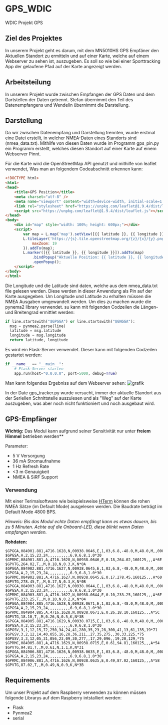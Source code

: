 # GPS_WDIC
WDIC Projekt GPS


## Ziel des Projektes
In unserem Projekt geht es darum, mit dem MN5010HS GPS Empfäner den Aktuellen Standort zu ermitteln und auf einer Karte, welche auf einem Webserver zu sehen ist, auszugeben. Es soll so wie bei einer Sporttracking App der gelaufene Pfad auf der Karte angezeigt werden.

## Arbeitsteilung
In unserem Projekt wurde zwischen Empfangen der GPS Daten und dem Dartstellen der Daten getrennt. Stefan übernimmt den Teil des Datenempfangens und Wendelin übernimmt die Darstellung.

## Darstellung
Da wir zwischen Datenempfang und Darstellung trennten, wurde erstmal eine Datei erstellt, in welcher NMEA-Daten eines Standorts sind (nmea_data.txt). Mithilfe von diesen Daten wurde im Programm gps_pin.py ein Programm erstellt, welches diesen Standort auf einer Karte auf einem Webserver Pinnt. 

Für die Karte wird die OpenStreetMap API genutzt und mithilfe von leaflet verwendet, Was man an folgendem Codeabschnitt erkennen kann:

~~~ html
<!DOCTYPE html>
<html>
<head>
    <title>GPS Position</title>
    <meta charset="utf-8" />
    <meta name="viewport" content="width=device-width, initial-scale=1.0">
    <link rel="stylesheet" href="https://unpkg.com/leaflet@1.9.4/dist/leaflet.css" />
    <script src="https://unpkg.com/leaflet@1.9.4/dist/leaflet.js"></script>
</head>
<body>
    <div id="map" style="width: 100%; height: 600px;"></div>
    <script>
        var map = L.map('map').setView([{{ latitude }}, {{ longitude }}], 15);
        L.tileLayer('https://{s}.tile.openstreetmap.org/{z}/{x}/{y}.png', {
            maxZoom: 19
        }).addTo(map);
        L.marker([{{ latitude }}, {{ longitude }}]).addTo(map)
            .bindPopup("Aktuelle Position: {{ latitude }}, {{ longitude }}")
            .openPopup();
    </script>
</body>
</html>
~~~

Die Longitude und die Latitude sind daten, welche aus dem nmea_data.txt file gelesen werden. Diese werden in dieser Anwendung als Pin auf der Karte ausgegeben. Um Longitude und Latitude zu erhalten müssen die NMEA Ausgaben umgewandelt werden. Um dies zu machen wurde die pynema2 library verwendet. su kann mit folgenden Codzeilen die Längen- und Breitengrad ermittlet werden:

~~~ py
if line.startswith("$GPGGA") or line.startswith("$GNGGA"):
  msg = pynmea2.parse(line)
  latitude = msg.latitude
  longitude = msg.longitude
  return latitude, longitude
~~~

Es wird ein Flask-Server verwendet. Dieser kann mit folgenden Codzeilen gestartet werden:

~~~ py
if __name__ == "__main__":
    # Flask-Server starten
    app.run(host="0.0.0.0", port=5000, debug=True)
~~~

Man kann folgendes Ergebniss auf dem Webserver sehen:
![grafik](https://github.com/user-attachments/assets/cf8bc4d3-df5a-4471-b4a4-2403d5cd6e30)

In der Date gps_tracker.py wurde versucht, immer der aktuelle Standort aus der Seriellen Schnittstelle auszulesen und als "Weg" auf der Karte auszugeben, was aber noch nicht funktioniert und noch ausgebaut wird.


## GPS-Empfänger

**Wichtig:** Das Modul kann aufgrund seiner Sensitivität nur unter **freiem Himmel** betrieben werden** 

Parameter:  
+ 5 V Versorgung
+ 36 mA Stromaufnahme
+ 1 Hz Refresh Rate
+ <3 m Genauigkeit
+ NMEA & SiRF Support

### Verwendung

Mit einer Terimalsoftware wie beispielsweise [HTerm](https://www.der-hammer.info/pages/terminal.html) können die rohen NMEA Sätze (im Default Mode) ausgelesen werden. Die Baudrate beträgt im Default Mode 4800 BPS. 

*Hinweis: Bis das Modul echte Daten empfängt kann es etwas dauern, bis zu 5 Minuten. Achte auf die Onboard-LED, diese blinkt wenn Daten empfangen werden.*

**Rohdaten:**
~~~
$GPGGA,084901.881,4716.1628,N,00938.0646,E,1,03,6.8,-48.0,M,48.0,M,,0000*46
$GPGSA,A,2,15,23,24,,,,,,,,,,6.9,6.8,1.0*30
$GPRMC,084901.881,A,4716.1628,N,00938.0646,E,0.18,264.02,160125,,,A*6E
$GPVTG,264.02,T,,M,0.18,N,0.3,K,N*0A
$GPGGA,084902.881,4716.1627,N,00938.0645,E,1,03,6.8,-48.0,M,48.0,M,,0000*49
$GPGSA,A,2,15,23,24,,,,,,,,,,6.9,6.8,1.0*30
$GPRMC,084902.881,A,4716.1627,N,00938.0645,E,0.17,278.45,160125,,,A*60
$GPVTG,278.45,T,,M,0.17,N,0.3,K,N*0B
$GPGGA,084903.881,4716.1627,N,00938.0644,E,1,03,6.8,-48.0,M,48.0,M,,0000*49
$GPGSA,A,2,15,23,24,,,,,,,,,,6.9,6.8,1.0*30
$GPRMC,084903.881,A,4716.1627,N,00938.0644,E,0.10,233.25,160125,,,A*6E
$GPVTG,233.25,T,,M,0.10,N,0.2,K,N*04
$GPGGA,084904.885,4716.1628,N,00938.0671,E,1,03,6.8,-48.0,M,48.0,M,,0000*43
$GPGSA,A,2,15,23,24,,,,,,,,,,6.9,6.8,1.0*30
$GPRMC,084904.885,A,4716.1628,N,00938.0671,E,0.26,18.10,160125,,,A*5C
$GPVTG,18.10,T,,M,0.26,N,0.5,K,N*3B
$GPGGA,084905.881,4716.1629,N,00938.0715,E,1,03,6.8,-48.0,M,48.0,M,,0000*44
$GPGSA,A,2,15,23,24,,,,,,,,,,6.9,6.8,1.0*30
$GPGSV,3,1,12,15,72,250,34,24,41,280,35,23,28,300,41,13,61,135,19*71
$GPGSV,3,2,12,14,40,055,16,28,36,211,,27,35,275,,30,33,225,*75
$GPGSV,3,3,12,05,31,056,23,09,30,277,,17,29,096,,19,20,129,*75
$GPRMC,084905.881,A,4716.1629,N,00938.0715,E,0.61,94.81,160125,,,A*54
$GPVTG,94.81,T,,M,0.61,N,1.1,K,N*31
$GPGGA,084906.881,4716.1626,N,00938.0635,E,1,03,6.8,-48.0,M,48.0,M,,0000*4B
$GPGSA,A,2,15,23,24,,,,,,,,,,6.9,6.8,1.0*30
$GPRMC,084906.881,A,4716.1626,N,00938.0635,E,0.49,87.02,160125,,,A*58
$GPVTG,87.02,T,,M,0.49,N,0.9,K,N*3B
~~~

## Requirements
Um unser Projekt auf dem Raspberry verwenden zu können müssen folgende Librarys auf dem Raspberry intstalliert werden:
- Flask
- Pynmea2
- serial
